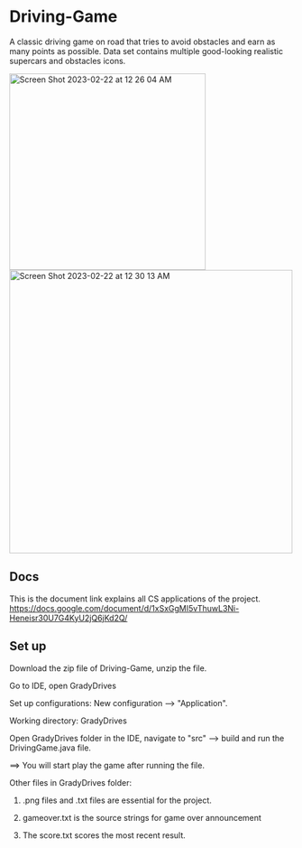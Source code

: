 # Driving-Game
A classic driving game on road that tries to avoid obstacles and earn as many points as possible.
Data set contains multiple good-looking realistic supercars and obstacles icons.

<img width="348" alt="Screen Shot 2023-02-22 at 12 26 04 AM" src="https://user-images.githubusercontent.com/102542221/220564010-3aa604e7-b4fe-4ede-9bc3-b81862ca834a.png">

<img width="502" alt="Screen Shot 2023-02-22 at 12 30 13 AM" src="https://user-images.githubusercontent.com/102542221/220564994-d67a7fc2-e03b-4f45-a172-ce946acf4398.png">

## Docs
This is the document link explains all CS applications of the project.
https://docs.google.com/document/d/1xSxGgMI5vThuwL3Ni-Heneisr30U7G4KyU2jQ6jKd2Q/

## Set up

Download the zip file of Driving-Game, unzip the file.

Go to IDE, open GradyDrives

Set up configurations: New configuration --> "Application". 

Working directory: GradyDrives

Open GradyDrives folder in the IDE, navigate to "src" --> build and run the DrivingGame.java file.

==> You will start play the game after running the file.


Other files in GradyDrives folder:

1. .png files and .txt files are essential for the project.

2. gameover.txt is the source strings for game over announcement

3. The score.txt scores the most recent result.



